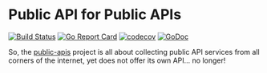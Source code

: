 # Public API for Public APIs

[![Build Status](https://travis-ci.org/davemachado/public-api.svg?branch=master)](https://travis-ci.org/davemachado/public-api)
[![Go Report Card](https://goreportcard.com/badge/github.com/davemachado/public-api)](https://goreportcard.com/report/github.com/davemachado/public-api)
[![codecov](https://codecov.io/gh/davemachado/public-api/branch/master/graph/badge.svg)](https://codecov.io/gh/davemachado/public-api)
[![GoDoc](https://godoc.org/github.com/davemachado/public-api?status.svg)](https://godoc.org/github.com/davemachado/public-api)

So, the [public-apis](https://github.com/toddmotto/public-apis) project is all about collecting public API services from all corners of the internet, yet does not offer its own API... no longer!

